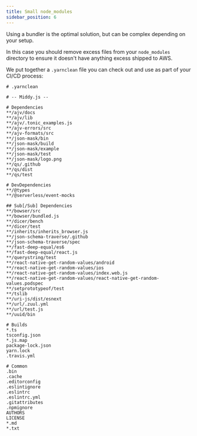 ```yaml
---
title: Small node_modules
sidebar_position: 6
---
```


Using a bundler is the optimal solution, but can be complex depending on your setup.

In this case you should remove excess files from your `node_modules` directory to ensure it doesn't have anything excess shipped to AWS.

We put together a `.yarnclean` file you can check out and use as part of your CI/CD process:


```git
# .yarnclean

# -- Middy.js --

# Dependencies
**/ajv/docs
**/ajv/lib
**/ajv/.tonic_examples.js
**/ajv-errors/src
**/ajv-formats/src
**/json-mask/bin
**/json-mask/build
**/json-mask/example
**/json-mask/test
**/json-mask/logo.png
**/qs/.github
**/qs/dist
**/qs/test

# DevDependencies
**/@types
**/@serverless/event-mocks

## Sub[/Sub] Dependencies
**/bowser/src
**/bowser/bundled.js
**/dicer/bench
**/dicer/test
**/inherits/inherits_browser.js
**/json-schema-traverse/.github
**/json-schema-traverse/spec
**/fast-deep-equal/es6
**/fast-deep-equal/react.js
**/querystring/test
**/react-native-get-random-values/android
**/react-native-get-random-values/ios
**/react-native-get-random-values/index.web.js
**/react-native-get-random-values/react-native-get-random-values.podspec
**/setprototypeof/test
**/tslib
**/uri-js/dist/esnext
**/url/.zuul.yml
**/url/test.js
**/uuid/bin

# Builds
*.ts
tsconfig.json
*.js.map
package-lock.json
yarn.lock
.travis.yml

# Common
.bin
.cache
.editorconfig
.eslintignore
.eslintrc
.eslintrc.yml
.gitattributes
.npmignore
AUTHORS
LICENSE
*.md
*.txt
```
